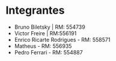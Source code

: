 # Integrantes
- Bruno Biletsky | RM: 554739
- Victor Freire | RM:556191
- Enrico Ricarte Rodrigues - RM: 558571
- Matheus - RM: 556935
- Pedro Ferrari - RM: 554887
